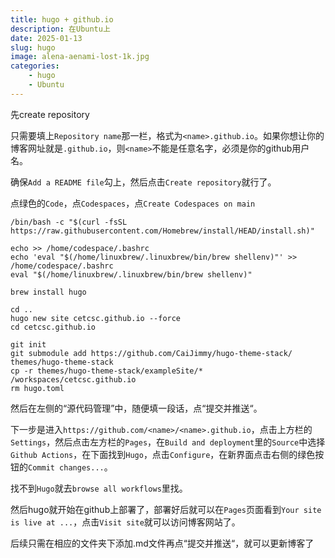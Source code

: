 ```yaml
---
title: hugo + github.io
description: 在Ubuntu上
date: 2025-01-13
slug: hugo
image: alena-aenami-lost-1k.jpg
categories:
    - hugo
    - Ubuntu
---
```


先create repository

只需要填上`Repository name`那一栏，格式为`<name>.github.io`。如果你想让你的博客网址就是`.github.io`，则`<name>`不能是任意名字，必须是你的github用户名。

确保`Add a README file`勾上，然后点击`Create repository`就行了。

点绿色的`Code`，点`Codespaces`，点`Create Codespaces on main`
```
/bin/bash -c "$(curl -fsSL https://raw.githubusercontent.com/Homebrew/install/HEAD/install.sh)"
```

```
echo >> /home/codespace/.bashrc
echo 'eval "$(/home/linuxbrew/.linuxbrew/bin/brew shellenv)"' >> /home/codespace/.bashrc
eval "$(/home/linuxbrew/.linuxbrew/bin/brew shellenv)"
```

```
brew install hugo
```
```
cd ..
hugo new site cetcsc.github.io --force
cd cetcsc.github.io
```
```
git init
git submodule add https://github.com/CaiJimmy/hugo-theme-stack/ themes/hugo-theme-stack
cp -r themes/hugo-theme-stack/exampleSite/* /workspaces/cetcsc.github.io
rm hugo.toml
```
然后在左侧的“源代码管理”中，随便填一段话，点“提交并推送“。

下一步是进入`https://github.com/<name>/<name>.github.io`，点击上方栏的`Settings`，然后点击左方栏的`Pages`，在`Build and deployment`里的`Source`中选择`Github Actions`，在下面找到`Hugo`，点击`Configure`，在新界面点击右侧的绿色按钮的`Commit changes...`。

找不到`Hugo`就去`browse all workflows`里找。

然后hugo就开始在github上部署了，部署好后就可以在`Pages`页面看到`Your site is live at ...`，点击`Visit site`就可以访问博客网站了。

后续只需在相应的文件夹下添加.md文件再点“提交并推送“，就可以更新博客了





